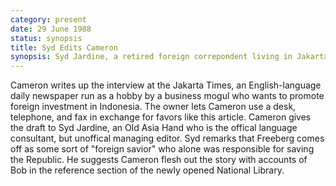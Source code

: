 ```yaml
---
category: present
date: 29 June 1988
status: synopsis
title: Syd Edits Cameron
synopsis: Syd Jardine, a retired foreign correpondent living in Jakarta, edits Cameron's interview. He remarks that Freeberg comes across as a "white savior", and suggests Cameron do his own research to flesh out his character and motives. 
---
```


Cameron writes up the interview at the Jakarta Times, an English-language daily newspaper run as a hobby by a business mogul who wants to promote foreign investment in Indonesia. The owner lets Cameron use a desk, telephone, and fax in exchange for favors like this article. Cameron gives the draft to Syd Jardine, an Old Asia Hand who is the offical language consultant, but unoffical managing editor. Syd remarks that Freeberg comes off
as some sort of "foreign savior" who alone was responsible for saving the Republic. He suggests Cameron flesh out the story with accounts of Bob in the reference section of the newly
opened National Library.
